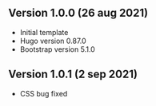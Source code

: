 ## Version 1.0.0 (26 aug 2021)

- Initial template
- Hugo version 0.87.0
- Bootstrap version 5.1.0

## Version 1.0.1 (2 sep 2021)

- CSS bug fixed
